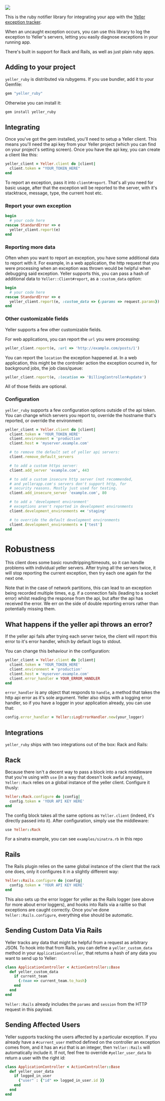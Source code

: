 ![](https://travis-ci.org/tcrayford/yeller_ruby.svg?branch=v0.1.0)

This is the ruby notifier library for integrating your app with the [Yeller
exception tracker](http://yellerapp.com).

When an uncaught exception occurs, you can use this library to log the
exception to Yeller's servers, letting you easily diagnose exceptions in your
running app.

There's built in support for Rack and Rails, as well as just plain ruby apps.

## Adding to your project

`yeller_ruby` is distributed via rubygems. If you use bundler, add it to your Gemfile:

```ruby
gem "yeller_ruby"
```

Otherwise you can install it:

```bash
gem install yeller_ruby
```

## Integrating

Once you've got the gem installed, you'll need to setup a Yeller client. This means you'll need the api key from your Yeller project (which you can find on your project's setting screen). Once you have the api key, you can create a client like this:

```ruby
yeller_client = Yeller.client do |client|
  client.token = "YOUR_TOKEN_HERE"
end
```

To report an exception, pass it into `client#report`. That's all you need for
basic usage, after that the exception will be reported to the server, with it's
stacktrace, message, type, the current host etc.

### Report your own exception

```ruby
begin
  # your code here
rescue StandardError => e
  yeller_client.report(e)
end
```

### Reporting more data

Often when you want to report an exception, you have some additional data to
report with it. For example, in a web application, the http request that you
were processing when an exception was thrown would be helpful when debugging
said exception. Yeller supports this, you can pass a hash of additional data to
`Yeller::Client#report`, as a ```:custom_data``` option:

```ruby
begin
  # your code here
rescue StandardError => e
  yeller_client.report(e, :custom_data => {:params => request.params})
end
```

### Other customizable fields

Yeller supports a few other customizable fields.

For web applications, you can report the `url` you were processing:

```ruby
yeller_client.report(e, :url => 'http://example.com/posts/1')
```

You can report the `location` the exception happened at. In a web application,
this might be the controller action the exception ocurred in, for background
jobs, the job class/queue:

```ruby
yeller_client.report(e, :location => 'BillingController#update')
```

All of those fields are optional.

### Configuration

```yeller_ruby``` supports a few configuration options outside of the api token. You can
change which servers you report to, override the hostname that's reported, or
override the environment:

```ruby
yeller_client = Yeller.client do |client|
  client.token = 'YOUR_TOKEN_HERE'
  client.environment = 'production'
  client.host = 'myserver.example.com'

  # to remove the default set of yeller api servers:
  client.remove_default_servers

  # to add a custom https server:
  client.add_server 'example.com', 443

  # to add a custom insecure http server (not recommended,
  # and yellerapp.com's servers don't support http, for
  # security reasons. Mostly just used for testing.
  client.add_insecure_server 'example.com', 80

  # to add a 'development environment'
  # exceptions aren't reported in development environments
  client.development_environments << 'staging'

  # to override the default development environments
  client.development_environments = ['test']
end
```

# Robustness

This client does some basic roundtripping/timeouts, so it can handle problems
with individual yeller servers. After trying all the servers twice, it will
stop reporting the current exception, then try each one again for the next one.

Note that in the case of network partitions, this can lead to an exception
being recorded multiple times, e.g. if a connection fails (leading to a socket
error) whilst reading the response from the api, but after the api has received
the error. We err on the side of double reporting errors rather than
potentially missing them.

## What happens if the yeller api throws an error?

If the yeller api fails after trying each server twice, the client will report
this error to it's error handler, which by default logs to stdout.

You can change this behaviour in the configuration:

```ruby
yeller_client = Yeller.client do |client|
  client.token = 'YOUR_TOKEN_HERE'
  client.environment = 'production'
  client.host = 'myserver.example.com'
  client.error_handler = YOUR_ERROR_HANDLER
end
```

`error_handler` is any object that responds to `handle`, a method that takes the http api error as it's sole argument. Yeller also ships with a logging error handler, so if you have a logger in your application already, you can use that:

```ruby
config.error_handler = Yeller::LogErrorHandler.new(your_logger)
```

## Integrations

`yeller_ruby` ships with two integrations out of the box: Rack and Rails:

## Rack

Because there isn't a decent way to pass a block into a rack middleware that you're using with `use` (in a way that doesn't look awful anyway), `Yeller::Rack` relies on a global instance of the yeller client. Configure it thusly:

```ruby
Yeller::Rack.configure do |config|
  config.token = 'YOUR API KEY HERE'
end
```

The config block takes all the same options as `Yeller.client` (indeed, it's directly passed into it). After configuration, simply use the middleware:

```ruby
use Yeller::Rack
```

For a sinatra example, you can see `examples/sinatra.rb` in this repo

## Rails

The Rails plugin relies on the same global instance of the client that the rack one does, only it configures it in a slightly different way:

```ruby
Yeller::Rails.configure do |config|
  config.token = 'YOUR API KEY HERE'
end
```

This also sets up the error logger for yeller as the Rails logger (see above for more about error loggers), and hooks into Rails via a railtie so that exceptions are caught correctly. Once you've done `Yeller::Rails.configure`, everything else should be automatic.

## Sending Custom Data Via Rails

Yeller tracks any data that might be helpful from a request as arbitrary JSON. To hook into that from Rails, you can define a `yeller_custom_data` method in your `ApplicationController`, that returns a hash of any data you want to send up to Yeller:

```ruby
class ApplicationController < ActionController::Base
  def yeller_custom_data
    if current_team
      {:team => current_team.to_hash}
    end
  end
end
```

`Yeller::Rails` already includes the `params` and `session` from the HTTP request in this payload.

## Sending Affected Users

Yeller supports tracking the users affected by a particular exception. If you already have a `#current_user` method defined on the controller an exception comes from, and it has an `#id` that is an integer, then `Yeller::Rails` will automatically include it. If not, feel free to override `#yeller_user_data` to return a user with the right id:

```ruby
class ApplicationController < ActionController::Base
  def yeller_user_data
    if logged_in_user
      {"user" : {"id" => logged_in_user.id }}
    end
  end
end
```
